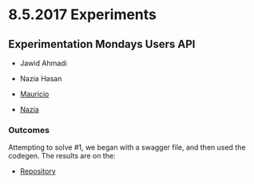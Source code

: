 # 8.5.2017 Experiments

## Experimentation Mondays Users API

* Jawid Ahmadi
* Nazia Hasan

* [Mauricio](https://github.com/jawidahmadi)
* [Nazia](https://github.com/Nazarah)

### Outcomes

Attempting to solve #1, we began with a swagger file, and then used the codegen. The results are on the:

- [Repository](https://github.com/apinf/experimentation-mondays-feedback-api)
